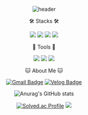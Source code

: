 <div align="center">

![header](https://capsule-render.vercel.app/api?type=waving&color=FFB6C1&height=250&section=header&text=JaeKyung&fontSize=90&fontColor=FFFFFF)

🛠️ Stacks 🛠️
<p>
     <img src="https://img.shields.io/badge/Python-3766AB?style=flat-square&logo=Python&logoColor=white"/>
     <img src="https://img.shields.io/badge/MySQL-4479A1?style=flat-square&logo=Python&logoColor=white"/>
     <img src="https://img.shields.io/badge/TensorFlow-FF6F00?style=flat-square&logo=Python&logoColor=white"/>     
     <img src="https://img.shields.io/badge/Node.js-339933?style=flat-square&logo=Python&logoColor=white"/>
</p>

💪 Tools 💪
<p>
     <img src="https://img.shields.io/badge/Anaconda-44A833?style=flat-square&logo=Python&logoColor=white"/>
     <img src="https://img.shields.io/badge/GitHub-181717?style=flat-square&logo=Python&logoColor=white"/>
     <img src="https://img.shields.io/badge/Visual Studio Code-007ACC?style=flat-square&logo=Python&logoColor=white"/>
</p>
     
🐱 About Me 🐱

[![Gmail Badge](https://img.shields.io/badge/Gmail-EA4335?style=flat-square&logo=Gmail&logoColor=white)](mailto:bmr03016@gmail.com)
[![Velog Badge](https://img.shields.io/badge/Velog-20C997?style=flat-square&logo=Gmail&logoColor=white)](https://velog.io/@bmr03016)
     

![Anurag's GitHub stats](https://github-readme-stats.vercel.app/api?username=bmr03016&show_icons=true&theme=radical)
    
[![Solved.ac Profile](http://mazassumnida.wtf/api/generate_badge?boj=bmr03016)](https://solved.ac/bmr03016) <img src="http://mazandi.herokuapp.com/api?handle=bmr03016&theme=warm"/>



